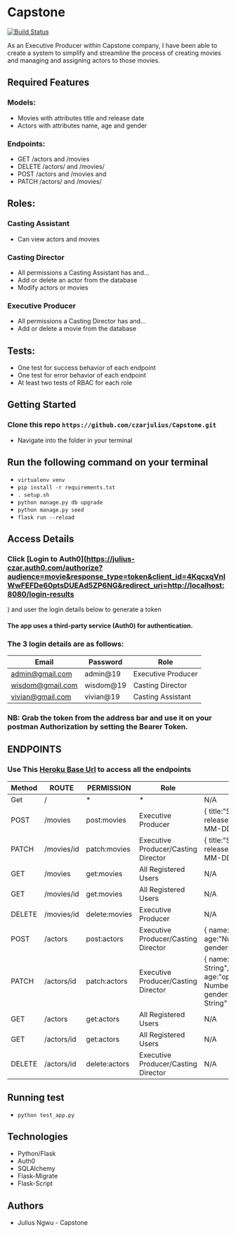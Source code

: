# Capstone

[![Build Status](https://travis-ci.org/czarjulius/Capstone.svg?branch=master)](https://travis-ci.org/czarjulius/Capstone)

As an Executive Producer within Capstone company, I have been able to create a system to simplify and streamline the process of creating movies and managing and assigning actors to those movies.

## Required Features
### Models:
- Movies with attributes title and release date
- Actors with attributes name, age and gender

### Endpoints:
- GET /actors and /movies
- DELETE /actors/ and /movies/
- POST /actors and /movies and
- PATCH /actors/ and /movies/

## Roles:
### Casting Assistant
- Can view actors and movies

### Casting Director
- All permissions a Casting Assistant has and…
- Add or delete an actor from the database
- Modify actors or movies

### Executive Producer
- All permissions a Casting Director has and…
- Add or delete a movie from the database

## Tests:
- One test for success behavior of each endpoint
- One test for error behavior of each endpoint
- At least two tests of RBAC for each role

## Getting Started
### Clone this repo `https://github.com/czarjulius/Capstone.git`

- Navigate into the folder in your terminal

## Run the following command on your terminal
- `virtualenv venv`
- `pip install -r requirements.txt`
- `. setup.sh`
- `python manage.py db upgrade`
- `python manage.py seed`
- `flask run --reload`

## Access Details
### Click [Login to Auth0](https://julius-czar.auth0.com/authorize?audience=movie&response_type=token&client_id=4KqcxqVnIWwFEFDe60ptsDUEAd5ZP6NG&redirect_uri=http://localhost:8080/login-results
) and user the login details below to generate a token
#### The app uses a third-party service (Auth0) for authentication.

### The 3 login details are as follows:
 | Email | Password | Role |
 | ------ | --------|  ---- |
 | admin@gmail.com|admin@19|Executive Producer |
 | wisdom@gmail.com|wisdom@19|Casting Director|
 | vivian@gmail.com|vivian@19|Casting Assistant|

### NB: Grab the token from the address bar and use it on your postman Authorization by setting the Bearer Token.

## ENDPOINTS

### Use This [Heroku Base Url](https://julius-capstone.herokuapp.com) to access all the endpoints

 | Method | ROUTE | PERMISSION      | Role | Body | Description |
 | ------ | ----------- | -------------- | ---- |------------|-----|
 | Get | / | * | * | N/A | index page |
 | POST | /movies | post:movies | Executive Producer |{ title:"String", release_date:"YYYY-MM-DD" }| create a movie |
 | PATCH | /movies/id | patch:movies | Executive Producer/Casting Director |{ title:"String", release_date:"YYYY-MM-DD" }| Updates a movie |
 | GET | /movies | get:movies | All Registered Users  | N/A | Gets list of movies |
 | GET | /movies/id | get:movies | All Registered Users | N/A | Get a movie |
 | DELETE | /movies/id | delete:movies | Executive Producer | N/A | Delete a movie |
 | POST | /actors | post:actors | Executive Producer/Casting Director|{ name:"String", age:"Number", gender:"String" } |Create an actor |
 | PATCH | /actors/id | patch:actors | Executive Producer/Casting Director | { name:"optional String", age:"optional Number" gender:"optional String" }| Updates an actor |
 | GET | /actors | get:actors | All Registered Users | N/A | Gets list of actors |
 | GET | /actors/id | get:actors | All Registered Users | N/A | Get an actor |
 | DELETE | /actors/id | delete:actors | Executive Producer/Casting Director | N/A | delete an actor |


## Running test
- `python test_app.py`

## Technologies
- Python/Flask
- Auth0
- SQLAlchemy
- Flask-Migrate
- Flask-Script


## Authors
- Julius Ngwu - Capstone